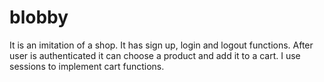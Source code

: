 # blobby

It is an imitation of a shop. It has sign up, login and logout functions. After user is authenticated it can choose a product and add it to a cart. I use sessions to implement cart functions. 